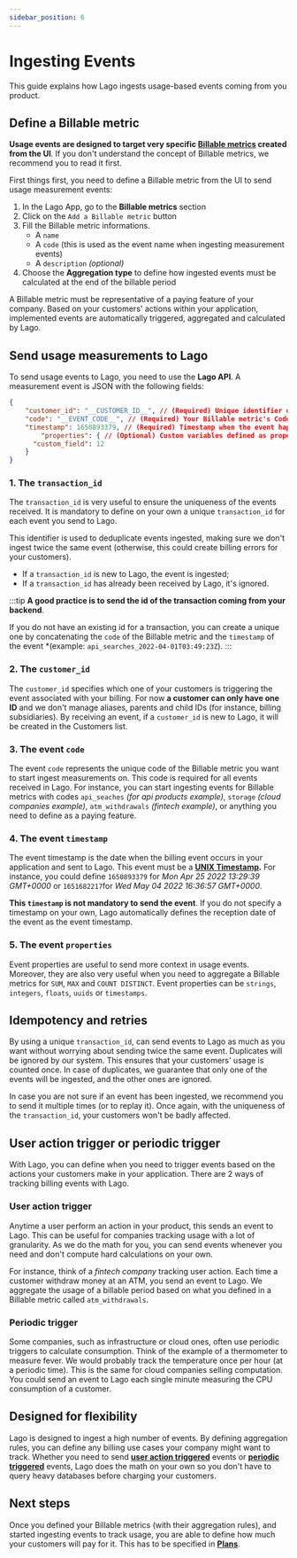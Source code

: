 ```yaml
---
sidebar_position: 6
---
```


# Ingesting Events
This guide explains how Lago ingests usage-based events coming from you product. 

## Define a Billable metric
**Usage events are designed to target very specific [Billable metrics](./billable-metrics/overview) created from the UI**. If you don't understand the concept of Billable metrics, we recommend you to read it first.

First things first, you need to define a Billable metric from the UI to send usage measurement events:
1. In the Lago App, go to the **Billable metrics** section
2. Click on the `Add a Billable metric` button
3. Fill the Billable metric informations.
    - A `name` 
    - A `code` (this is used as the event name when ingesting measurement events)
    - A `description` *(optional)*
4. Choose the **Aggregation type** to define how ingested events must be calculated at the end of the billable period

A Billable metric must be representative of a paying feature of your company. Based on your customers' actions within your application, implemented events are automatically triggered, aggregated and calculated by Lago.

## Send usage measurements to Lago
To send usage events to Lago, you need to use the **Lago API**. A measurement event is JSON with the following fields:

```json
{
    "customer_id": "__CUSTOMER_ID__", // (Required) Unique identifier of your customer performing the action
    "code": "__EVENT_CODE__", // (Required) Your Billable metric's Code
    "timestamp": 1650893379, // (Required) Timestamp when the event happened
        "properties": { // (Optional) Custom variables defined as properties
      "custom_field": 12 
    }
}
```
### 1. The `transaction_id`
The `transaction_id` is very useful to ensure the uniqueness of the events received. It is mandatory to define on your own a unique `transaction_id` for each event you send to Lago.

This identifier is used to deduplicate events ingested, making sure we don't ingest twice the same event (otherwise, this could create billing errors for your customers). 
- If a `transaction_id` is new to Lago, the event is ingested;
- If a `transaction_id` has already been received by Lago, it's ignored.

:::tip
**A good practice is to send the id of the transaction coming from your backend**.

If you do not have an existing id for a transaction, you can create a unique one by concatenating the `code` of the Billable metric and the `timestamp` of the event *(example: `api_searches_2022-04-01T03:49:23Z`).
:::

### 2. The `customer_id`
The `customer_id` specifies which one of your customers is triggering the event associated with your billing. For now **a customer can only have one ID** and we don't manage aliases, parents and child IDs (for instance, billing subsidiaries).
By receiving an event, if a `customer_id` is new to Lago, it will be created in the Customers list.

### 3. The event `code`
The event `code` represents the unique code of the Billable metric you want to start ingest measurements on.
This code is required for all events received in Lago. For instance, you can start ingesting events for Billable metrics with codes `api_seaches` *(for api products example)*, `storage` *(cloud companies example)*, `atm_withdrawals` *(fintech example)*, or anything you need to define as a paying feature.

### 4. The event `timestamp`
The event timestamp is the date when the billing event occurs in your application and sent to Lago. This event must be a **[UNIX Timestamp](https://www.unixtimestamp.com/).** For instance, you could define `1650893379` for *Mon Apr 25 2022 13:29:39 GMT+0000* or `1651682217`for *Wed May 04 2022 16:36:57 GMT+0000*.

**This `timestamp` is not mandatory to send the event**. If you do not specify a timestamp on your own, Lago automatically defines the reception date of the event as the event timestamp.

### 5. The event `properties`
Event properties are useful to send more context in usage events. Moreover, they are also very useful when you need to aggregate a Billable metrics for `SUM`, `MAX` and `COUNT DISTINCT`. Event properties can be `strings`, `integers`, `floats`, `uuids` or `timestamps`.

## Idempotency and retries
By using a unique `transaction_id`, can send events to Lago as much as you want without worrying about sending twice the same event. Duplicates will be ignored by our system. This ensures that your customers' usage is counted once. In case of duplicates, we guarantee that only one of the events will be ingested, and the other ones are ignored.

In case you are not sure if an event has been ingested, we recommend you to send it multiple times (or to replay it). Once again, with the uniqueness of the `transaction_id`, your customers won't be badly affected.

## User action trigger or periodic trigger
With Lago, you can define when you need to trigger events based on the actions your customers make in your application.
There are 2 ways of tracking billing events with Lago.

### User action trigger
Anytime a user perform an action in your product, this sends an event to Lago. This can be useful for companies tracking usage with a lot of granularity. As we do the math for you, you can send events whenever you need and don't compute hard calculations on your own.

For instance, think of a *fintech company* tracking user action. Each time a customer withdraw money at an ATM, you send an event to Lago. We aggregate the usage of a billable period based on what you defined in a Billable metric called `atm_withdrawals`. 

### Periodic trigger
Some companies, such as infrastructure or cloud ones, often use periodic triggers to calculate consumption. Think of the example of a thermometer to measure fever. We would probably track the temperature once per hour (at a periodic time). This is the same for cloud companies selling computation. You could send an event to Lago each single minute measuring the CPU consumption of a customer.

## Designed for flexibility
Lago is designed to ingest a high number of events. By defining aggregation rules, you can define any billing  use cases your company might want to track. Whether you need to send **[user action triggered](#user-action-trigger)** events or **[periodic triggered](#periodic-trigger)** events, Lago does the math on your own so you don't have to query heavy databases before charging your customers.

## Next steps
Once you defined your Billable metrics (with their aggregation rules), and started ingesting events to track usage, you are able to define how much your customers will pay for it. This has to be specified in **[Plans](./plans/overview)**.